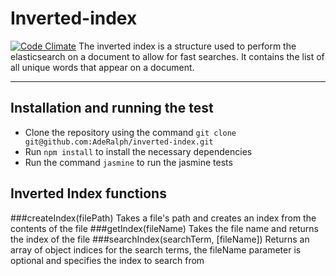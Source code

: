 # Inverted-index
[![Code Climate](https://codeclimate.com/github/AdeRalph/inverted-index/badges/gpa.svg)](https://codeclimate.com/github/AdeRalph/inverted-index)
The inverted index is a structure used to perform the elasticsearch on a document to allow for fast searches. It contains the list of all unique words that appear on a document.


- - -
## Installation and running the test
- Clone the repository using the command `git clone git@github.com:AdeRalph/inverted-index.git`
- Run `npm install` to install the necessary dependencies
- Run the command `jasmine` to run the jasmine tests

## Inverted Index functions
###createIndex(filePath)
Takes a file's path and creates an index from the contents of the file
###getIndex(fileName)
Takes the file name and returns the index of the file
###searchIndex(searchTerm, [fileName])
Returns an array of object indices for the search terms, the fileName parameter is optional and specifies the index to search from
